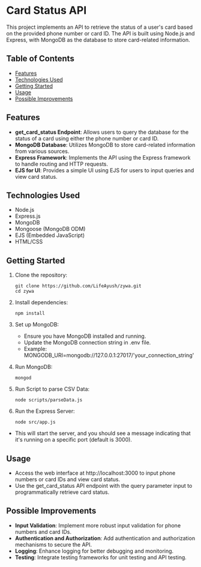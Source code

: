 # Card Status API

This project implements an API to retrieve the status of a user's card based on the provided phone number or card ID. The API is built using Node.js and Express, with MongoDB as the database to store card-related information.

## Table of Contents

- [Features](#features)
- [Technologies Used](#technologies-used)
- [Getting Started](#getting-started)
- [Usage](#usage)
- [Possible Improvements](#possible-improvements)

## Features

- **get_card_status Endpoint**: Allows users to query the database for the status of a card using either the phone number or card ID.
- **MongoDB Database**: Utilizes MongoDB to store card-related information from various sources.
- **Express Framework**: Implements the API using the Express framework to handle routing and HTTP requests.
- **EJS for UI**: Provides a simple UI using EJS for users to input queries and view card status.

## Technologies Used

- Node.js
- Express.js
- MongoDB
- Mongoose (MongoDB ODM)
- EJS (Embedded JavaScript)
- HTML/CSS

## Getting Started

1. Clone the repository:

   ```CMD
   git clone https://github.com/LifeAyush/zywa.git
   cd zywa

   ```

2. Install dependencies:

   ```CMD
   npm install

   ```

3. Set up MongoDB:

   - Ensure you have MongoDB installed and running.
   - Update the MongoDB connection string in .env file.
   - Example: MONGODB_URI=mongodb://127.0.0.1:27017/'your_connection_string'

4. Run MongoDB:

   ```CMD
   mongod

   ```

5. Run Script to parse CSV Data:

   ```CMD
   node scripts/parseData.js

   ```

6. Run the Express Server:

   ```CMD
   node src/app.js
   ```

- This will start the server, and you should see a message indicating that it's running on a specific port (default is 3000).

## Usage

- Access the web interface at http://localhost:3000 to input phone numbers or card IDs and view card status.
- Use the get_card_status API endpoint with the query parameter input to programmatically retrieve card status.

## Possible Improvements

- **Input Validation**: Implement more robust input validation for phone numbers and card IDs.
- **Authentication and Authorization**: Add authentication and authorization mechanisms to secure the API.
- **Logging**: Enhance logging for better debugging and monitoring.
- **Testing**: Integrate testing frameworks for unit testing and API testing.
